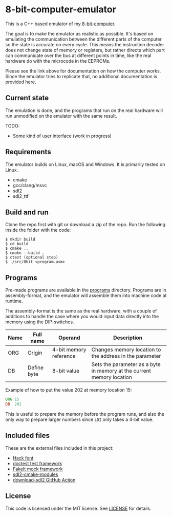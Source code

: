 # 8-bit-computer-emulator

This is a C++ based emulator of my [8-bit-computer](https://github.com/blurpy/8-bit-computer).

The goal is to make the emulator as realistic as possible. It's based on emulating the communication between the different parts of the computer so the state is accurate on every cycle. This means the instruction decoder does not change state of memory or registers, but rather directs which part can communicate over the bus at different points in time, like the real hardware do with the microcode in the EEPROMs. 

Please see the link above for documentation on how the computer works. Since the emulator tries to replicate that, no additional documentation is provided here.


## Current state

The emulation is done, and the programs that run on the real hardware will run unmodified on the emulator with the same result.

TODO:
* Some kind of user interface (work in progress)


## Requirements

The emulator builds on Linux, macOS and Windows. It is primarily tested on Linux.

* cmake
* gcc/clang/msvc
* sdl2
* sdl2_ttf


## Build and run

Clone the repo first with git or download a zip of the repo. Run the following inside the folder with the code:

```
$ mkdir build
$ cd build
$ cmake ..
$ cmake --build .
$ ctest (optional step)
$ ./src/8bit <program.asm>
```


## Programs

Pre-made programs are available in the [programs](programs) directory. Programs are in assembly-format, and the emulator will assemble them into machine code at runtime.

The assembly-format is the same as the real hardware, with a couple of additions to handle the case where you would input data directly into the memory using the DIP-switches.

|Name|Full name|Operand|Description|
|----|---------|-------|-----------|
|ORG|Origin|4-bit memory reference|Changes memory location to the address in the parameter| 
|DB|Define byte|8-bit value|Sets the parameter as a byte in memory at the current memory location|

Example of how to put the value 202 at memory location 15:

```asm
ORG 15
DB  202
```

This is useful to prepare the memory before the program runs, and also the only way to prepare larger numbers since `LDI` only takes a 4-bit value. 


## Included files

These are the external files included in this project:

* [Hack font](https://github.com/source-foundry/Hack)
* [doctest test framework](https://github.com/onqtam/doctest/)
* [FakeIt mock framework](https://github.com/eranpeer/FakeIt)
* [sdl2-cmake-modules](https://github.com/aminosbh/sdl2-cmake-modules)
* [download-sdl2 GitHub Action](https://github.com/albin-johansson/download-sdl2)


## License

This code is licensed under the MIT license. See [LICENSE](LICENSE) for details.
